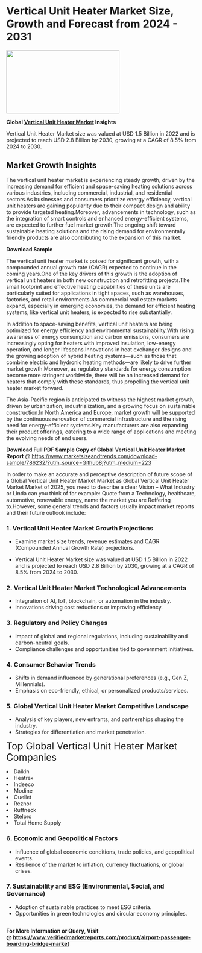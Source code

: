 <H1>Vertical Unit Heater Market Size, Growth and Forecast from 2024 - 2031</H1><img class="aligncenter size-medium wp-image-584254" src="https://thirdeyenews.in/wp-content/uploads/2024/09/Global-Market-Research-300x168.jpeg" alt="" width="300" height="168" /><p><strong>Global&nbsp;<a href="https://www.marketsizeandtrends.com/download-sample/786232/?utm_source=Github8j?utm_medium=223">Vertical Unit Heater Market</a> Insights</strong></p><p>Vertical Unit Heater Market size was valued at USD 1.5 Billion in 2022 and is projected to reach USD 2.8 Billion by 2030, growing at a CAGR of 8.5% from 2024 to 2030.</p><p><h2>Market Growth Insights</h2> <p>The vertical unit heater market is experiencing steady growth, driven by the increasing demand for efficient and space-saving heating solutions across various industries, including commercial, industrial, and residential sectors.As businesses and consumers prioritize energy efficiency, vertical unit heaters are gaining popularity due to their compact design and ability to provide targeted heating.Moreover, advancements in technology, such as the integration of smart controls and enhanced energy-efficient systems, are expected to further fuel market growth.The ongoing shift toward sustainable heating solutions and the rising demand for environmentally friendly products are also contributing to the expansion of this market.</p> <p><strong>Download Sample</strong></p> <p>The vertical unit heater market is poised for significant growth, with a compounded annual growth rate (CAGR) expected to continue in the coming years.One of the key drivers of this growth is the adoption of vertical unit heaters in both new construction and retrofitting projects.The small footprint and effective heating capabilities of these units are particularly suited for applications in tight spaces, such as warehouses, factories, and retail environments.As commercial real estate markets expand, especially in emerging economies, the demand for efficient heating systems, like vertical unit heaters, is expected to rise substantially.</p> <p>In addition to space-saving benefits, vertical unit heaters are being optimized for energy efficiency and environmental sustainability.With rising awareness of energy consumption and carbon emissions, consumers are increasingly opting for heaters with improved insulation, low-energy operation, and longer lifespans.Innovations in heat exchanger designs and the growing adoption of hybrid heating systems—such as those that combine electric and hydronic heating methods—are likely to drive further market growth.Moreover, as regulatory standards for energy consumption become more stringent worldwide, there will be an increased demand for heaters that comply with these standards, thus propelling the vertical unit heater market forward.</p> <p>The Asia-Pacific region is anticipated to witness the highest market growth, driven by urbanization, industrialization, and a growing focus on sustainable construction.In North America and Europe, market growth will be supported by the continuous renovation of commercial infrastructure and the rising need for energy-efficient systems.Key manufacturers are also expanding their product offerings, catering to a wide range of applications and meeting the evolving needs of end users.</p> <p><span class=""><strong>Download Full PDF Sample Copy of Global Vertical Unit Heater Market Report</strong> @ <a href="https://www.marketsizeandtrends.com/download-sample/786232/?utm_source=Github8j?utm_medium=223" target="_blank">https://www.marketsizeandtrends.com/download-sample/786232/?utm_source=Github8j?utm_medium=223</a></span></p><p>In order to make an accurate and perceptive description of future scope of a Global&nbsp;Vertical Unit Heater Market Market as Global&nbsp;Vertical Unit Heater Market Market of 2025, you need to describe a clear Vision &ndash; What Industry or Linda can you think of for example: Quote from a Technology, healthcare, automotive, renewable energy, name the market you are Reffering to.However, some general trends and factors usually impact market reports and their future outlook include:</p><h3>1.&nbsp;<strong>Vertical Unit Heater Market Growth Projections</strong></h3><ul><li>Examine market size trends, revenue estimates and CAGR (Compounded Annual Growth Rate) projections.</li><li><p>Vertical Unit Heater Market size was valued at USD 1.5 Billion in 2022 and is projected to reach USD 2.8 Billion by 2030, growing at a CAGR of 8.5% from 2024 to 2030.</p></li></ul><h3>2.&nbsp;<strong>Vertical Unit Heater Market Technological Advancements</strong></h3><ul><li>Integration of AI, IoT, blockchain, or automation in the industry.</li><li>Innovations driving cost reductions or improving efficiency.</li></ul><h3>3.&nbsp;<strong>Regulatory and Policy Changes</strong></h3><ul><li>Impact of global and regional regulations, including sustainability and carbon-neutral goals.</li><li>Compliance challenges and opportunities tied to government initiatives.</li></ul><h3>4.&nbsp;<strong>Consumer Behavior Trends</strong></h3><ul><li>Shifts in demand influenced by generational preferences (e.g., Gen Z, Millennials).</li><li>Emphasis on eco-friendly, ethical, or personalized products/services.</li></ul><h3>5.&nbsp;<strong>Global Vertical Unit Heater Market Competitive Landscape</strong></h3><ul><li>Analysis of key players, new entrants, and partnerships shaping the industry.</li><li>Strategies for differentiation and market penetration.</li></ul><p data-pm-slice="1 1 []"><span style="color: inherit; font-family: inherit; font-size: 25px;">Top Global Vertical Unit Heater Market Companies</span></p><div class="" data-test-id=""><p><li>Daikin</li><li> Heatrex</li><li> Indeeco</li><li> Modine</li><li> Ouellet</li><li> Reznor</li><li> Ruffneck</li><li> Stelpro</li><li> Total Home Supply</li></p></div><h3>6.&nbsp;<strong>Economic and Geopolitical Factors</strong></h3><ul><li>Influence of global economic conditions, trade policies, and geopolitical events.</li><li>Resilience of the market to inflation, currency fluctuations, or global crises.</li></ul><h3>7.&nbsp;<strong>Sustainability and ESG (Environmental, Social, and Governance)</strong></h3><ul><li>Adoption of sustainable practices to meet ESG criteria.</li><li>Opportunities in green technologies and circular economy principles.</li></ul><h2><strong style="font-size: 14px;">For More Information or Query, Visit @&nbsp;</strong><a style="background-color: #ffffff; font-size: 14px;" href="https://www.marketsizeandtrends.com/report/vertical-unit-heater-market/" target="_blank">https://www.verifiedmarketreports.com/product/airport-passenger-boarding-bridge-market</a></h2>
